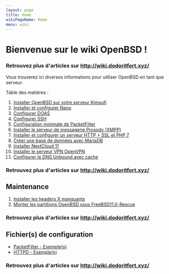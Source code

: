 ```yaml
---
layout: page
title: Home
wikiPageName: Home
menu: wiki
---
```


# Bienvenue sur le wiki OpenBSD !

### **Retrouvez plus d'articles sur http://wiki.dodoritfort.xyz/**

Vous trouverez ici diverses informations pour utiliser OpenBSD en tant que serveur.

Table des matières :

1. [Installer OpenBSD sur votre serveur Kimsufi](https://github.com/dodoritfort/OpenBSD/wiki/Installer-OpenBSD-sur-votre-serveur-Kimsufi)
2. [Installer et configurer Nano](https://github.com/dodoritfort/OpenBSD/wiki/Installer-et-configurer-Nano)
3. [Configurer DOAS](https://github.com/dodoritfort/OpenBSD/wiki/Configurer-DOAS)
4. [Configurer SSH](https://github.com/dodoritfort/OpenBSD/wiki/Configurer-SSH)
5. [Configuration minimale de PacketFilter](https://github.com/dodoritfort/OpenBSD/wiki/Configuration-minimale-de-PacketFilter)
6. [Installer le serveur de messagerie Prosody (XMPP)](https://github.com/dodoritfort/OpenBSD/wiki/Installer-le-serveur-de-messagerie-instantan%C3%A9e-Prosody-(XMPP))
7. [Installer et configurer un serveur HTTP + SSL et PHP 7](https://github.com/dodoritfort/OpenBSD/wiki/Installer-et-configurer-un-serveur-HTTP---SSL-et-PHP-7)
8. [Créer une base de données avec MariaDB](https://github.com/dodoritfort/OpenBSD/wiki/Cr%C3%A9er-une-base-de-donn%C3%A9es-avec-MariaDB)
9. [Installer NextCloud 11](https://github.com/dodoritfort/OpenBSD/wiki/Installer-NextCloud-11)
10. [Installer le serveur VPN OpenVPN](https://github.com/dodoritfort/OpenBSD/wiki/Installer-le-serveur-VPN-OpenVPN)
11. [Configurer le DNS Unbound avec cache](https://github.com/dodoritfort/OpenBSD/wiki/Configurer-le-DNS-Unbound-avec-cache)

### **Retrouvez plus d'articles sur http://wiki.dodoritfort.xyz/**

## Maintenance

1. [Installer les headers X manquants](https://github.com/dodoritfort/OpenBSD/wiki/Installer-les-headers-X-manquants)
2. [Monter les partitions OpenBSD sous FreeBSD11.0-Rescue](https://github.com/dodoritfort/OpenBSD/wiki/Monter-les-partitions-OpenBSD-sous-FreeBSD11.0-Rescue)

### **Retrouvez plus d'articles sur http://wiki.dodoritfort.xyz/**

## Fichier(s) de configuration

* [PacketFilter - Exemple(s)](https://github.com/dodoritfort/OpenBSD/wiki/PacketFilter---Exemple(s))
* [HTTPD - Exemple(s)](https://github.com/dodoritfort/OpenBSD/wiki/HTTPD---Exemple(s))

### **Retrouvez plus d'articles sur http://wiki.dodoritfort.xyz/**
